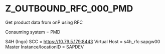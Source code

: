 # Z_OUTBOUND_RFC_000_PMD
Get product data from onP using RFC

Consuming system = PMD



S4H (Ingo) SCC = https://10.79.5.179:8443
Virtual Host = s4h_rfc:sapgw00
Master Instance/locationID = SAPDEV





